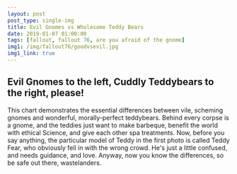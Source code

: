 ```yaml
---
layout: post
post_type: single-img
title: Evil Gnomes vs Wholesome Teddy Bears
date: 2019-01-07 01:00:00
tags: [fallout, fallout 76, are you afraid of the gnome]
img1: /img/fallout76/goodvsevil.jpg
img1_link: true
---
```

## Evil Gnomes to the left, Cuddly Teddybears to the right, please!

This chart demonstrates the essential differences between vile, scheming gnomes and wonderful, morally-perfect teddybears. Behind every corpse is a gnome, and the teddies just want to make barbeque, benefit the world with ethical Science, and give each other spa treatments. Now, before you say anything, the particular model of Teddy in the first photo is called Teddy Fear, who obviously fell in with the wrong crowd. He's just a little confused, and needs guidance, and love. Anyway, now you know the differences, so be safe out there, wastelanders. 
